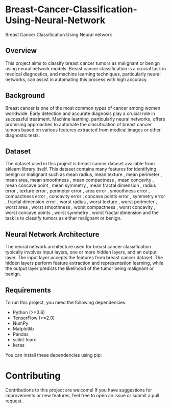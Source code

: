 # Breast-Cancer-Classification-Using-Neural-Network
Breast Cancer Classification Using Neural network
## Overview

This project aims to classify breast cancer tumors as malignant or benign using neural network models. Breast cancer classification is a crucial task in medical diagnostics, and machine learning techniques, particularly neural networks, can assist in automating this process with high accuracy.

## Background

Breast cancer is one of the most common types of cancer among women worldwide. Early detection and accurate diagnosis play a crucial role in successful treatment. Machine learning, particularly neural networks, offers promising approaches to automate the classification of breast cancer tumors based on various features extracted from medical images or other diagnostic tests.

## Dataset

The dataset used in this project is  breast cancer dataset available from sklearn library itself. This dataset contains many features for identifying benign or malignant such as mean radius, mean texture , mean perimeter , mean area, mean smoothness ,  mean compactness , mean concavity , mean concave point , mean symmetry , mean fractal dimension , radius error ,  texture error ,  perimeter error , area error , smoothness error ,  compactness error ,  concavity error , concave points error ,  symmetry error , fractal dimension error ,  worst radius ,  worst texture , worst perimeter ,  worst area ,  worst smoothness , worst compactness ,  worst concavity ,  worst concave points , worst symmetry ,  worst fractal dimension   and the task is to classify tumors as either malignant or benign.

## Neural Network Architecture

The neural network architecture used for breast cancer classification typically involves input layers, one or more hidden layers, and an output layer. The input layer accepts the features  from breast cancer dataset. The hidden layers perform feature extraction and representation learning, while the output layer predicts the likelihood of the tumor being malignant or benign.

## Requirements

To run this project, you need the following dependencies:

- Python (>=3.6)
- TensorFlow (>=2.0)
- NumPy
- Matplotlib
- Pandas
- scikit-learn
- keras

You can install these dependencies using pip:

# Contributing

Contributions to this project are welcome! If you have suggestions for improvements or new features, feel free to open an issue or submit a pull request.


